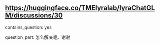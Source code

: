 ## https://huggingface.co/TMElyralab/lyraChatGLM/discussions/30

contains_question: yes

question_part: 怎么解决呢，谢谢